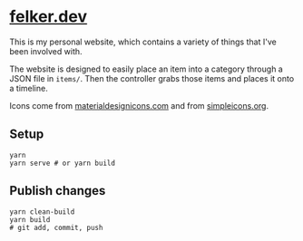 # [felker.dev](https://felker.dev)

This is my personal website, which contains a variety of things that I've been involved with.

The website is designed to easily place an item into a category through a JSON file in `items/`. Then the controller grabs those items and places it onto a timeline.

Icons come from [materialdesignicons.com](https://materialdesignicons.com/) and
from [simpleicons.org](https://simpleicons.org/).

## Setup
```
yarn
yarn serve # or yarn build
```

## Publish changes
```
yarn clean-build
yarn build
# git add, commit, push
```
